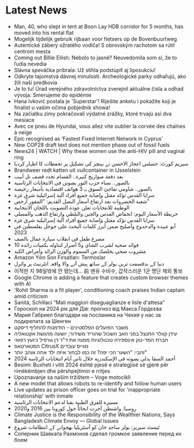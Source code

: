 # Latest News
-  Man, 40, who slept in tent at Boon Lay HDB corridor for 5 months, has moved into his rental flat
-  Mogelijk tijdelijk gebruik rijbaan voor fietsers op de Bovenbuurtweg
-  Autentické zábery ožratého vodiča! S obrovským rachotom sa rútil centrom mesta
-  Coming out Billie Eilish: Nebolo to jasné? Neuvedomila som si, že to ľudia nevedia
-  Slávna speváčka pribrala: Už stihla podstúpiť aj liposukciu!
-  Odkryte tajomstvá dávnej minulosti. Archeologické parky odhaľujú, ako žili naši predkovia
-  Je to tu! Úrad verejného zdravotníctva zverejnil aktuálne čísla a odhad vývoja: Smerujeme do epidémie
-  Hana Ivković postala je 'Superstar'! Riješite anketu i pokažite koji je finalist u vašim očima pobjednik showa!
-  Na začiatku zimy pokračovali výdatné zrážky, ktoré trvajú asi dva mesiace
-  Avec ce pneu de Hyundai, vous allez vite oublier la corvée des chaînes à neige
-  Epic recognised as ‘Fastest Fixed Internet Network in Cyprus’
-  New COP28 draft text does not mention phase out of fossil fuels
-  News24 | WATCH | Why these women use the anti-HIV pill and vaginal ring
-  سپریم کورٹ: جسٹس اعجاز الاحسن نے بینچز کی تشکیل پر تحفظات کا اظہار کردیا
-  Brandweer redt katten uit vuilcontainer in IJsselstein
-  بعد دفعة صواريخ كبيرة.. القسام تجدد قصف تل أبيب
-  بالصور.. نساء حزب النور يصوتن في الانتخابات الرئاسية
-  بالصور.. شاومي تفاجئ السوق بـ 3 هواتف اقتصادية بأسعار رخيصة
-  سرايا القدس تؤكد مقتل وإصابة جميع أفراد آلية إسرائيلية شرق غزة
-  شعبة الخضروات بعد ارتفاع أسعار البصل القديم: "المقور أرخص"
-  الوطنية للانتخابات تعلن عودة التصويت باللجان الانتخابية
-  خريطة الأسعار اليوم: انخفاض العدس والجبن والبلطي وارتفاع الذهب والمسلى
-  سرايا القدس تؤكد مقتل وإصابة جميع أفراد آلية إسرائيلية شرق غزة
-  أبو عبيدة والدحدوح وأصليح ضمن أبرز كلمات البحث على جوجل بفلسطين في 2023
-  مصرع طفل في انقلاب سيارة عمال بالصف
-  10 فوائد صحية لشرب الشاي و5 أضرار لتناوله بكميات زائدة
-  مشروب صحي يخلصك من السموم والوزن الزائد وأمراض الكبد
-  Amazon Yılın Son Fırsatları: Termoslar
-  دنیا کے بدقسمت ترین بولر کے ساتھ پیش آنے والا واقعہ انٹرنیٹ پر وائرل
-  이적한 지 98일밖에 안 됐는데... 前 맨유 수비수, 갑작스러운 1군 명단 제외 통보
-  Google Chrome is adding a feature that creates custom browser themes with AI
-  'Rohit Sharma is a fit player', conditioning coach praises Indian captain amid criticism
-  Sanità, Schillaci “Mali maggiori diseguaglianze e liste d'attesa”
-  Гороскоп на 2024 рік для Дів: прогноз від Макса Гордєєва
-  Мария Габриел благодари на посланика на Чехия у нас за подкрепата за Шенген
-  משבר הפועלים הפלסטינים - הזדמנות להחליף דיסקט
-  עידן קוולר התנצל בפני האב השכול שהוריד משידור; יושעה מהגשת אקטואליה
-  חברת המד-טק אינספירה טכנולוגיות ממנה את ד"ר דן גורפיל כיועץ רפואי
-  הסטארטאפ CitrusX מגייס עובדים
-  זהבי: "השער הכי יפה? זה כמו לבחור איזה ילד אתה אוהב יותר"
-  أحمد السقا يدلي بصوته فى الإسكندرية خلال ثاني أيام انتخابات الرئاسة 2024
-  Besimi: Buxheti i vitit 2024 është pjesë e strategjisë së gjerë për rimëkëmbjen dhe përshpejtimin e rritjes
-  Upoznavanje sa našim tržištem – Voge motocikli
-  A new model that allows robots to re-identify and follow human users
-  Live updates as prison officer goes on trial for 'inappropriate relationship' with inmate
-  مسيرة للفرق الطبية بقنا لدعم الانتخابات الرئاسية
-  روسيا: واشنطن أجرت ابحاثاً حول كورونا بين 2016 و2020
-  Climate Justice is the Responsibility of the Wealthier Nations, Says Bangladesh Climate Envoy — Global Issues
-  ٹیسٹ سیریز: بولر ساجد خان کو آسٹریلیا بھجوانے کے انتظامات شروع
-  Соперник Шавката Рахмонов сделал громкое заявление перед их боем
